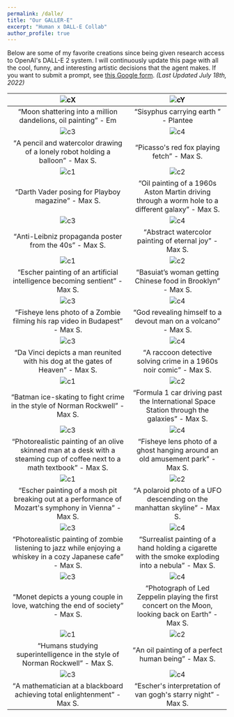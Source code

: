 ```yaml
---
permalink: /dalle/
title: "Our GALLER-E"
excerpt: "Human x DALL-E Collab"
author_profile: true
---
```


Below are some of my favorite creations since being given research access to OpenAI's DALL-E 2 system. I will continuously update this page with all the cool, funny, and interesting artistic decisions that the agent makes. If you want to submit a prompt, see [this Google form](https://forms.gle/2XEHsJ1hhEdRF1zT7). *(Last Updated July 18th, 2022)*

![cX](/images/dalle/dalle_c14.png) | ![cY](/images/dalle/dalle_c15.png)
|:--:|:--:|
<q>Moon shattering into a million dandelions, oil painting</q> - Em | <q>Sisyphus carrying earth </q> - Plantee
![c3](/images/dalle/dalle_c3.png) | ![c4](/images/dalle/dalle_c4.png)
<q>A pencil and watercolor drawing of a lonely robot holding a balloon</q> - Max S. | <q>Picasso's red fox playing fetch</q> - Max S.
![c1](/images/dalle/dalle_c5.png) | ![c2](/images/dalle/dalle_c6_v2.png)
<q>Darth Vader posing for Playboy magazine</q> - Max S. | <q>Oil painting of a 1960s Aston Martin driving through a worm hole to a different galaxy</q> - Max S.
![c3](/images/dalle/dalle_c7.png) | ![c4](/images/dalle/dalle_c8.png)
<q>Anti-Leibniz propaganda poster from the 40s</q> - Max S. | <q>Abstract watercolor painting of eternal joy</q> - Max S.
![c1](/images/dalle/dalle_c9.png) | ![c2](/images/dalle/dalle_c10.png)
<q>Escher painting of an artificial intelligence becoming sentient</q> - Max S. | <q>Basuiat’s woman getting Chinese food in Brooklyn</q> - Max S.
![c3](/images/dalle/dalle_c11_v2.png) | ![c4](/images/dalle/dalle_c12.png)
<q>Fisheye lens photo of a Zombie filming his rap video in Budapest</q> - Max S. | <q>God revealing himself to a devout man on a volcano</q> - Max S.
![c3](/images/dalle/dalle_c13.png) | ![c4](/images/dalle/dalle_c1.png)
<q>Da Vinci depicts a man reunited with his dog at the gates of Heaven</q> - Max S. | <q>A raccoon detective solving crime in a 1960s noir comic</q> - Max S.
![c1](/images/dalle/dalle_c2.png) | ![c2](/images/dalle/dalle_c16.png)
<q>Batman ice-skating to fight crime in the style of Norman Rockwell</q> - Max S. | <q>Formula 1 car driving past the International Space Station through the galaxies</q> - Max S.
![c3](/images/dalle/dalle_c17.png) | ![c4](/images/dalle/dalle_c18.png)
<q>Photorealistic painting of an olive skinned man at a desk with a steaming cup of coffee next to a math textbook</q> - Max S. | <q>Fisheye lens photo of a ghost hanging around an old amusement park</q> - Max S.
![c1](/images/dalle/dalle_c19.png) | ![c2](/images/dalle/dalle_c20.png)
<q>Escher painting of a mosh pit breaking out at a performance of Mozart's symphony in Vienna</q> - Max S. | <q>A polaroid photo of a UFO descending on the manhattan skyline</q> - Max S.
![c3](/images/dalle/dalle_c21.png) | ![c4](/images/dalle/dalle_c22.png)
<q>Photorealistic painting of zombie listening to jazz while enjoying a whiskey in a cozy Japanese cafe</q> - Max S. | <q>Surrealist painting of a hand holding a cigarette with the smoke exploding into a nebula</q> - Max S.
![c3](/images/dalle/dalle_c23.png) | ![c4](/images/dalle/dalle_c24.png)
<q>Monet depicts a young couple in love, watching the end of society</q> - Max S. | <q>Photograph of Led Zeppelin playing the first concert on the Moon, looking back on Earth</q> - Max S.
![c1](/images/dalle/dalle_c25.png) | ![c2](/images/dalle/dalle_c26.png)
<q>Humans studying superintelligence in the style of Norman Rockwell</q> - Max S. | <q>An oil painting of a perfect human being</q> - Max S.
![c3](/images/dalle/dalle_c27.png) | ![c4](/images/dalle/dalle_c28.png)
<q>A mathematician at a blackboard achieving total enlightenment</q> - Max S. | <q>Escher's interpretation of van gogh's starry night</q> - Max S.
